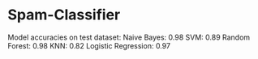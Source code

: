 # Spam-Classifier
Model accuracies on test dataset:
Naive Bayes: 0.98
SVM: 0.89
Random Forest: 0.98
KNN: 0.82
Logistic Regression: 0.97
